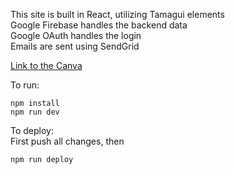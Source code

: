 This site is built in React, utilizing Tamagui elements  
Google Firebase handles the backend data  
Google OAuth handles the login  
Emails are sent using SendGrid  

[Link to the Canva](https://www.canva.com/design/DAGdItQ1_GY/BcInvdpRfafnDbRp_3IoSw/view?utm_content=DAGdItQ1_GY&utm_campaign=designshare&utm_medium=link2&utm_source=uniquelinks&utlId=h93608b4727)

To run:
```
npm install
npm run dev
```

To deploy:  
First push all changes, then
```
npm run deploy
```
